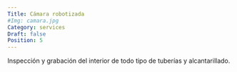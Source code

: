 ```yaml
---
Title: Cámara robotizada
#Img: camara.jpg
Category: services
Draft: false
Position: 5
---
```


Inspección y grabación del interior de todo tipo de tuberías y alcantarillado.
